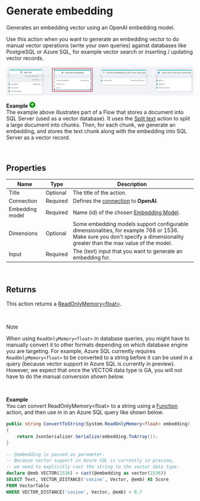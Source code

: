 # Generate embedding

Generates an embedding vector using an OpenAI embedding model.

Use this action when you want to generate an embedding vector to do manual vector operations (write your own queries) against databases like PostgreSQL or Azure SQL, for example vector search or inserting / updating vector records. 

![img](/images/flow/openai-generate-embedding.png)  

**Example** ![img](../../../../images/strz.jpg)  
The example above illustrates part of a Flow that stores a document into SQL Server (used as a vector database). It uses the [Split text](../ai/split-text.md) action to split a large document into chunks. Then, for each chunk, we generate an embedding, and stores the text chunk along with the embedding into SQL Server as a vector record.

<br/>

## Properties

| Name            | Type                   | Description                             |
|-----------------|------------------------|-----------------------------------------|
| Title           | Optional               | The title of the action.                |
| Connection      | Required               | Defines the [connection](openai-connection.md) to **OpenAI**. |
| Embedding model | Required               | Name (id) of the chosen [Embedding Model](https://platform.openai.com/docs/models).|
| Dimensions      | Optional               | Some embedding models support configurable dimensionalities, for example 768 or 1536. Make sure you don't specify a dimensionality greater than the max value of the model.| 
| Input           | Required               | The (text) input that you want to generate an embedding for. |

<br/>

## Returns
This action returns a [ReadOnlyMemory&lt;float&gt;](https://learn.microsoft.com/en-us/dotnet/api/system.readonlymemory-1). 

<br/>

>[!NOTE]
>When using `ReadOnlyMemory<float>` in database queries, you might have to manually convert it to other formats depending on which database engine you are targeting. For example, Azure SQL currently requires `ReadOnlyMemory<float>` to be converted to a string before it can be used in a query (because vector support in Azure SQL is currently in preview). However, we expect that once the VECTOR data type is GA, you will not have to do the manual conversion shown below.  

<br/>

**Example**  
You can convert ReadOnlyMemory&lt;float&gt; to a string using a [Function](../built-in/function.md) action, and then use in in an Azure SQL query like shown below.

```csharp
public string ConvertToString(System.ReadOnlyMemory<float> embedding)
{
    return JsonSerializer.Serialize(embedding.ToArray());
}
```

```sql
-- @embedding is passed as parameter. 
-- Because vector support in Azure SQL is currently in preview, 
-- we need to explicitly cast the string to the vector data type. 
declare @emb VECTOR(1536) = cast(@embedding as vector(1536))
SELECT Text, VECTOR_DISTANCE('cosine', Vector, @emb) AS Score 
FROM VectorTable 
WHERE VECTOR_DISTANCE('cosine', Vector, @emb) < 0.7
```

